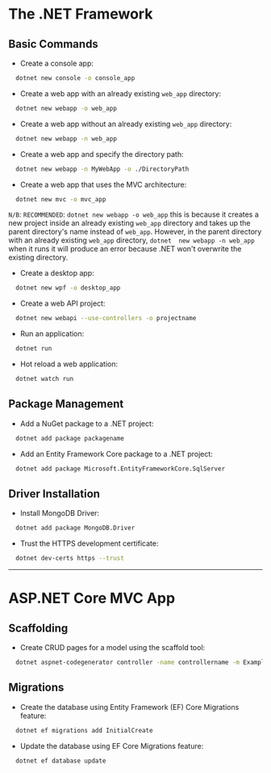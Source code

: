 # The .NET Framework

## Basic Commands 
- Create a console app:
  
```sh
  dotnet new console -o console_app
```

- Create a web app with an already existing `web_app` directory:

```sh
  dotnet new webapp -o web_app
```

- Create a web app without an already existing `web_app` directory:

```sh
  dotnet new webapp -n web_app
```

- Create a web app and specify the directory path:

```sh
  dotnet new webapp -n MyWebApp -o ./DirectoryPath
```

- Create a web app that uses the MVC architecture:

```sh
  dotnet new mvc -o mvc_app
```

`N/B`: `RECOMMENDED`: `dotnet new webapp -o web_app` this is because it creates a new project inside an already existing `web_app` directory and 
takes up the parent directory's name instead of `web_app`. However, in the parent directory with an already existing `web_app` directory, `dotnet 
new webapp -n web_app` when it runs it will produce an error because .NET won't overwrite the existing directory.

- Create a desktop app:

```sh
  dotnet new wpf -o desktop_app
```

- Create a web API project:

```sh
  dotnet new webapi --use-controllers -o projectname
```

- Run an application:

```sh
  dotnet run
```

- Hot reload a web application:

```sh
  dotnet watch run
```

## Package Management
- Add a NuGet package to a .NET project:

```sh
  dotnet add package packagename
```

- Add an Entity Framework Core package to a .NET project:

```sh
  dotnet add package Microsoft.EntityFrameworkCore.SqlServer
```

## Driver Installation
- Install MongoDB Driver:

```sh
  dotnet add package MongoDB.Driver
```

- Trust the HTTPS development certificate:

```sh
  dotnet dev-certs https --trust
```
---

# ASP.NET Core MVC App
## Scaffolding
- Create CRUD pages for a model using the scaffold tool:

```sh
  dotnet aspnet-codegenerator controller -name controllername -m Example -dc projectname.Data.controllername --relativeFolderPath Controllers --useDefaultLayout --referenceScriptLibraries --databaseProvider sqlite
```

## Migrations
- Create the database using Entity Framework (EF) Core Migrations feature:

```sh
  dotnet ef migrations add InitialCreate
```

- Update the database using EF Core Migrations feature:

```sh
  dotnet ef database update
```

